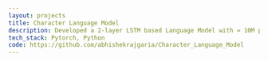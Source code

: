 ```yaml
---
layout: projects
title: Character Language Model
description: Developed a 2-layer LSTM based Language Model with ≈ 10M params, learned character level embedding from scratch. Applied Teacher Forcing during training, evaluation metric (Perplexity), Generated text without teacher forcing
tech_stack: Pytorch, Python
code: https://github.com/abhishekrajgaria/Character_Language_Model
---
```

